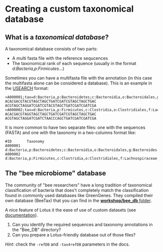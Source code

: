 # Creating a custom taxonomical database

## What is a *taxonomical database*?

A taxonomical database consists of two parts:
 * A multi fasta file with the reference sequcences
 * The taxonomical rank of each sequence (usually in the format _d:Bacteria,p:Firmicutes_...)
 
Sometimes you can have a multifasta file with the annotation (in this case the multifasta alone can be considered a database). 
This is an example in the [USEARCH](https://drive5.com/usearch/manual/tax_annot.html) format:

```
>A000001;tax=d:Bacteria,p:Bacteroidetes;c:Bacteroidia,o:Bacteroidales,g:Bacteroides
ACACGACGTACGTAGCTAGCTGATCGATCGTAGCTAGCTGAC
ACGTAGCTAGGATCGATCGTACGTAGCTGATCGATCGATCGA
>A000002;tax=d:Bacteria,p:Firmicutes,c:Clostridia,o:Clostridiales,f:Lachnospiraceae,g:Roseburia
ACACGACGTAGGTAGCTAGCTGATCGATCGTAGCTAGCTGAC
ACGTAGCTAGGATCGATCTAACCCAGCTGATCGATCGATCGA
```

It is more common to have two separate files:
one with the sequences (FASTA) and
one with the taxonomy in a two-columns format like:

```
#ID       Taxonomy
A000001   d:Bacteria,p:Bacteroidetes;c:Bacteroidia,o:Bacteroidales,g:Bacteroides
A000002   d:Bacteria,p:Firmicutes,c:Clostridia,o:Clostridiales,f:Lachnospiraceae,g:Roseburia
```

## The "bee microbiome" database

The community of "bee researchers" have a long tradition of taxonomical classification of bacteria
that does't completely match the classification found in commonly used databases like GreenGenes.
They compiled their own database (BeeTax) that you can find in the [**workshop/bee_db** folder](https://github.com/telatin/lotus-tutorial/tree/master/datasets/bee_db).

A nice feature of Lotus it the ease of use of custom datasets (see [documentation](../docs/lotus.md#taxonomy-options)).

1) Can you identify the required sequences and taxonomy annotations in the "Bee_DB" directory?
2) Can you prepare a Lotus-friendly database out of those files?

*Hint*: check the `-refDB` and `-tax4refDB` parameters in the docs.
